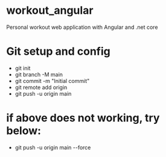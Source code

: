 # workout_angular
Personal workout web application with Angular and .net core


# Git setup and config
- git init
- git branch -M main
- git commit -m "Initial commit"
- git remote add origin <git repository url>
- git push -u origin main
# if above does not working, try below:
- git push -u origin main --force


